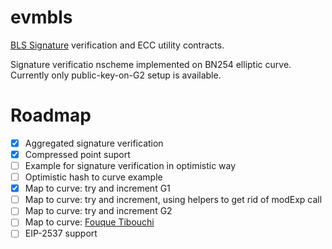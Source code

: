 # evmbls

[BLS Signature](https://crypto.stanford.edu/~dabo/pubs/papers/BLSmultisig.html) verification and ECC utility contracts.

Signature verificatio nscheme implemented on BN254 elliptic curve. Currently only public-key-on-G2 setup is available.

# Roadmap

- [x] Aggregated signature verification
- [x] Compressed point suport
- [ ] Example for signature verification in optimistic way
- [ ] Optimistic hash to curve example
- [x] Map to curve: try and increment G1
- [ ] Map to curve: try and increment, using helpers to get rid of modExp call
- [ ] Map to curve: try and increment G2
- [ ] Map to curve: [Fouque Tibouchi](https://www.di.ens.fr/~fouque/pub/latincrypt12.pdf)
- [ ] EIP-2537 support